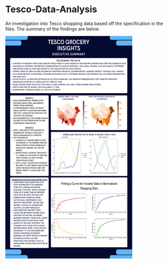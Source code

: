 # Tesco-Data-Analysis

An investigation into Tesco shopping data based off the specification in the files.
The summary of the findings are below.

<img src="Tesco Grocery Insights.png" alt="alt text" width="400" height="700">
